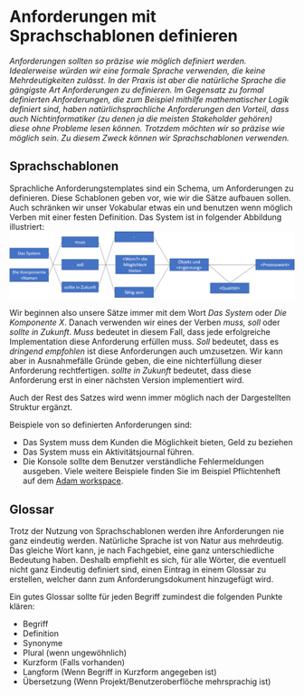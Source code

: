 # Anforderungen mit Sprachschablonen definieren 

*Anforderungen sollten so präzise wie möglich definiert werden. Idealerweise würden wir eine formale Sprache verwenden, die keine Mehrdeutigkeiten zulässt. In der Praxis ist 
aber die natürliche Sprache die gängigste Art Anforderungen zu definieren. 
Im Gegensatz zu formal definierten Anforderungen, die zum Beispiel mithilfe mathematischer Logik definiert sind, haben natürlichsprachliche Anforderungen  den Vorteil, dass auch Nichtinformatiker (zu denen ja die meisten Stakeholder gehören) diese ohne Probleme lesen können. Trotzdem möchten wir so präzise wie möglich sein. Zu diesem 
Zweck können wir Sprachschablonen verwenden.*

## Sprachschablonen
Sprachliche Anforderungstemplates sind ein Schema, um Anforderungen zu definieren. Diese Schablonen geben vor, wie wir die Sätze aufbauen sollen. Auch schränken wir unser Vokabular etwas ein und benutzen wenn möglich Verben mit einer festen Definition. Das System ist in folgender Abbildung illustriert:
![language template](../../slides/images/language-template.png)

Wir beginnen also unsere Sätze immer mit dem Wort *Das System* oder *Die Komponente X*. Danach verwenden wir eines der Verben *muss, soll* oder *sollte in Zukunft*. *Muss* bedeutet in diesem Fall, dass jede erfolgreiche Implementation diese Anforderung erfüllen muss. *Soll* bedeutet, dass es *dringend empfohlen* ist diese Anforderungen auch umzusetzen. Wir kann aber in Ausnahmefälle Gründe geben, die eine nichterfüllung dieser Anforderung rechtfertigen. *sollte in Zukunft* bedeutet, dass diese Anforderung erst in einer nächsten Version implementiert wird.

 Auch der Rest des Satzes wird wenn immer möglich nach der Dargestellten Struktur ergänzt. 

 Beispiele von so definierten Anforderungen sind:
* Das System muss dem Kunden die M&ouml;glichkeit bieten, Geld zu beziehen
* Das System muss ein Aktivit&auml;tsjournal f&uuml;hren.
* Die Konsole sollte dem Benutzer verst&auml;ndliche Fehlermeldungen ausgeben. Viele weitere Beispiele finden Sie im Beispiel Pflichtenheft auf dem [Adam workspace](https://adam.unibas.ch/goto_adam_file_732351_download.html).
                        
## Glossar
Trotz der Nutzung von Sprachschablonen werden ihre Anforderungen nie ganz eindeutig werden. Natürliche Sprache ist von Natur aus mehrdeutig. 
Das gleiche Wort kann, je nach Fachgebiet, eine ganz unterschiedliche Bedeutung haben. Deshalb empfiehlt es sich, für alle Wörter, die eventuell nicht ganz Eindeutig definiert sind, 
einen Eintrag in einem Glossar zu erstellen, welcher dann zum Anforderungsdokument hinzugefügt wird. 

Ein gutes Glossar sollte für jeden Begriff zumindest die folgenden Punkte klären: 

* Begriff 
* Definition
* Synonyme
* Plural (wenn ungew&ouml;hnlich)
* Kurzform (Falls vorhanden)
* Langform (Wenn Begriff in Kurzform angegeben ist)
* &Uuml;bersetzung (Wenn Projekt/Benutzeroberfl&ouml;che mehrsprachig ist)
                            
